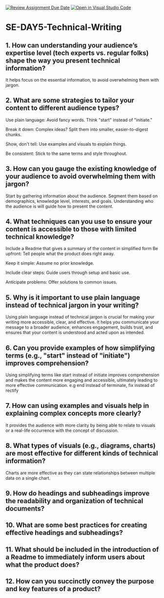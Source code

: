[![Review Assignment Due Date](https://classroom.github.com/assets/deadline-readme-button-22041afd0340ce965d47ae6ef1cefeee28c7c493a6346c4f15d667ab976d596c.svg)](https://classroom.github.com/a/zsAR-pyY)
[![Open in Visual Studio Code](https://classroom.github.com/assets/open-in-vscode-2e0aaae1b6195c2367325f4f02e2d04e9abb55f0b24a779b69b11b9e10269abc.svg)](https://classroom.github.com/online_ide?assignment_repo_id=15869966&assignment_repo_type=AssignmentRepo)
# SE-DAY5-Technical-Writing
## 1. How can understanding your audience’s expertise level (tech experts vs. regular folks) shape the way you present technical information?
It helps focus on the essential information, to avoid overwhelming them with jargon.

## 2. What are some strategies to tailor your content to different audience types?

Use plain language: Avoid fancy words. Think "start" instead of "initiate."

Break it down: Complex ideas? Split them into smaller, easier-to-digest chunks.

Show, don't tell: Use examples and visuals to explain things.

Be consistent: Stick to the same terms and style throughout.

## 3. How can you gauge the existing knowledge of your audience to avoid overwhelming them with jargon?

Start by gathering information about the audience. Segment them based on demographics, knowledge level, interests, and goals. Understanding who the audience is will guide how to present the content.

## 4. What techniques can you use to ensure your content is accessible to those with limited technical knowledge?
Include a Readme that gives a summary of the content in simplified form
Be upfront: Tell people what the product does right away.

Keep it simple: Assume no prior knowledge.

Include clear steps: Guide users through setup and basic use.

Anticipate problems: Offer solutions to common issues.

## 5. Why is it important to use plain language instead of technical jargon in your writing?

 Using plain language instead of technical jargon is crucial for making your writing more accessible, clear, and effective. It helps you communicate your message to a broader audience, enhances engagement, builds trust, and ensures that your content is understood and acted upon as intended.

## 6. Can you provide examples of how simplifying terms (e.g., "start" instead of "initiate") improves comprehension?

Using simplifying terms like start  instead of initiate improves comprehension and makes the content more engaging and accessible, ultimately leading to more effective communication. e.g end instead of terminate, fix instead of rectify

## 7. How can using examples and visuals help in explaining complex concepts more clearly?
It provides the audience with more clarity by being able to relate to visuals or a real-life occurrence with the concept of discussion. 

## 8. What types of visuals (e.g., diagrams, charts) are most effective for different kinds of technical information?
Charts are more effective as they can state relationships between multiple data on a single chart.

## 9. How do headings and subheadings improve the readability and organization of technical documents?


## 10. What are some best practices for creating effective headings and subheadings?
## 11. What should be included in the introduction of a Readme to immediately inform users about what the product does?
## 12. How can you succinctly convey the purpose and key features of a product?
